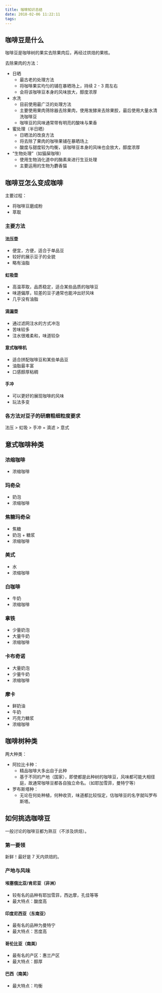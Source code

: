 ```yaml
---
title: 咖啡知识总结
date: 2018-02-06 11:22:11
tags:
---
```


## 咖啡豆是什么

咖啡豆是咖啡树的果实去除果肉后，再经过烘焙的果核。

去除果肉的方法：

- 日晒
  - 最古老的处理方法
  - 将咖啡果实均匀的铺在暴晒场上，持续 2 - 3 周左右
  - 会将该咖啡豆本身的风味放大，醇度浓厚
- 水洗
  - 目前使用最广泛的处理方法
  - 主要使用果肉筛除器去除果肉，使用发酵来去除果胶，最后使用大量水清洗咖啡豆
  - 咖啡豆的风味通常带有明亮的酸味与果香
- 蜜处理（半日晒）
  - 日晒法的改良方法
  - 将去除了果肉的咖啡果铺在暴晒场上
  - 酸度与甜度较为均衡，该咖啡豆本身的风味也会放大，醇度浓厚
- “生物处理”（如猫屎咖啡）
  - 使用生物消化道中的酶素来进行生豆处理
  - 主要运用的生物为麝香猫
<!-- more -->
## 咖啡豆怎么变成咖啡

主要过程：
- 将咖啡豆磨成粉
- 萃取

### 主要方法

#### 法压壶

- 便宜，方便，适合于单品豆
- 较好的展示豆子的全貌
- 略有油脂

#### 虹吸壶

- 高温萃取，品质稳定，适合某些品质的咖啡豆
- 味道偏厚，较差的豆子通常也能冲出好风味
- 几乎没有油脂

#### 滴漏壶

- 通过滤网注水的方式冲泡
- 苦味较多
- 注水很难柔和，味道较杂

#### 意式咖啡机

- 适合拼配咖啡豆和某些单品豆
- 油脂最丰富
- 口感醇厚粘稠

#### 手冲

- 可以更好的展现咖啡的风味
- 玩法多变

### 各方法对豆子的研磨粗细粒度要求

法压 > 虹吸 > 手冲 = 滴滤 > 意式

## 意式咖啡种类

### 浓缩咖啡

- 浓缩咖啡

### 玛奇朵

- 奶泡
- 浓缩咖啡

### 焦糖玛奇朵

- 焦糖
- 奶泡 + 糖浆
- 浓缩咖啡

### 美式

- 水
- 浓缩咖啡

### 白咖啡

- 牛奶
- 浓缩咖啡

### 拿铁

- 少量奶泡
- 大量牛奶
- 浓缩咖啡

### 卡布奇诺

- 大量奶泡
- 少量牛奶
- 浓缩咖啡

### 摩卡

- 鲜奶油
- 牛奶
- 巧克力糖浆
- 浓缩咖啡

## 咖啡树种类

两大种类：
- 阿拉比卡种：
  - 精品咖啡大多出自于此种
  - 基于不同的产地（国家），即使都是此种树的咖啡豆，风味都可能大相径庭，故通常咖啡豆都各自独立命名。（如耶加雪菲，曼特宁等）
- 罗布斯塔种：
  - 无论在何处种植，何种收货，味道都比较恒定，估咖啡豆的名字就叫罗布斯塔。

## 如何挑选咖啡豆

一般讨论的咖啡豆都为熟豆（不涉及烘焙）。

### 第一要领

新鲜！最好是 7 天内烘焙的。

### 产地与风味

#### 埃塞俄比亚/肯尼亚（非洲）

- 较有名的品种有耶加雪菲，西达摩，孔佳等等
- 最大特点：酸度高

#### 印度尼西亚（东南亚）

- 最有名的品种为曼特宁
- 最大特点：苦度高

#### 哥伦比亚（南美）

- 最有名的产区：惠兰产区
- 最大特点：醇厚

#### 巴西（南美）

- 最大特点：均衡
